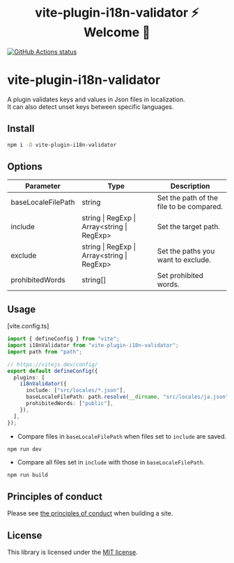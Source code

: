<h1 align="center">vite-plugin-i18n-validator ⚡ Welcome 🐷</h1>

<p align="left">
  <a href="https://github.com/actions/setup-node"><img alt="GitHub Actions status" src="https://github.com/activeguild/vite-plugin-i18n-validator/workflows/release/badge.svg" style="max-width:100%;"></a>
</p>

# vite-plugin-i18n-validator

A plugin validates keys and values in Json files in localization.\
It can also detect unset keys between specific languages.

## Install

```bash
npm i -D vite-plugin-i18n-validator
```

## Options

| Parameter          | Type                                        | Description                              |
| ------------------ | ------------------------------------------- | ---------------------------------------- |
| baseLocaleFilePath | string                                      | Set the path of the file to be compared. |
| include            | string \| RegExp \| Array<string \| RegExp> | Set the target path.                     |
| exclude            | string \| RegExp \| Array<string \| RegExp> | Set the paths you want to exclude.       |
| prohibitedWords    | string[]                                    | Set prohibited words.                    |

## Usage

[vite.config.ts]

```ts
import { defineConfig } from "vite";
import i18nValidator from "vite-plugin-i18n-validator";
import path from "path";

// https://vitejs.dev/config/
export default defineConfig({
  plugins: [
    i18nValidator({
      include: ["src/locales/*.json"],
      baseLocaleFilePath: path.resolve(__dirname, "src/locales/ja.json"),
      prohibitedWords: ["public"],
    }),
  ],
});
```

- Compare files in `baseLocaleFilePath` when files set to `include` are saved.
```bash
npm run dev
```

- Compare all files set in `include` with those in `baseLocaleFilePath`.
```base
npm run build
``````

## Principles of conduct

Please see [the principles of conduct](https://github.com/activeguild/vite-plugin-i18n-validator/blob/master/.github/CONTRIBUTING.md) when building a site.

## License

This library is licensed under the [MIT license](https://github.com/activeguild/vite-plugin-i18n-validator/blob/master/LICENSE).
